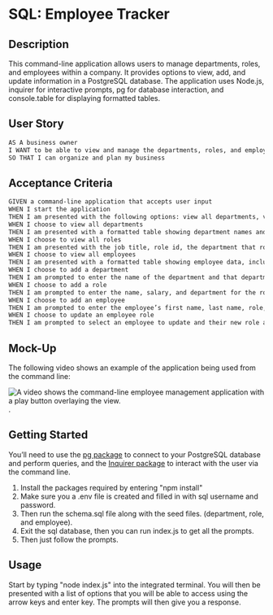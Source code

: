 # SQL: Employee Tracker

## Description
This command-line application allows users to manage departments, roles, and employees within a company. It provides options to view, add, and update information in a PostgreSQL database. The application uses Node.js, inquirer for interactive prompts, pg for database interaction, and console.table for displaying formatted tables.

## User Story

```md
AS A business owner
I WANT to be able to view and manage the departments, roles, and employees in my company
SO THAT I can organize and plan my business
```

## Acceptance Criteria

```md
GIVEN a command-line application that accepts user input
WHEN I start the application
THEN I am presented with the following options: view all departments, view all roles, view all employees, add a department, add a role, add an employee, and update an employee role
WHEN I choose to view all departments
THEN I am presented with a formatted table showing department names and department ids
WHEN I choose to view all roles
THEN I am presented with the job title, role id, the department that role belongs to, and the salary for that role
WHEN I choose to view all employees
THEN I am presented with a formatted table showing employee data, including employee ids, first names, last names, job titles, departments, salaries, and managers that the employees report to
WHEN I choose to add a department
THEN I am prompted to enter the name of the department and that department is added to the database
WHEN I choose to add a role
THEN I am prompted to enter the name, salary, and department for the role and that role is added to the database
WHEN I choose to add an employee
THEN I am prompted to enter the employee’s first name, last name, role, and manager, and that employee is added to the database
WHEN I choose to update an employee role
THEN I am prompted to select an employee to update and their new role and this information is updated in the database 
```

## Mock-Up

The following video shows an example of the application being used from the command line:

![A video shows the command-line employee management application with a play button overlaying the view.](https://drive.google.com/file/d/10HY3pWZr6nqykOPuPLU1OX56wWJcnVvm/view).

## Getting Started

You’ll need to use the [pg package](https://www.npmjs.com/package/pg) to connect to your PostgreSQL database and perform queries, and the [Inquirer package](https://www.npmjs.com/package/inquirer/v/8.2.4) to interact with the user via the command line.

1. Install the packages required by entering "npm install"
2. Make sure you a .env file is created and filled in with sql username and password.
3. Then run the schema.sql file along with the seed files. (department, role, and employee).
4. Exit the sql database, then you can run index.js to get all the prompts.
5. Then just follow the prompts.

## Usage

Start by typing "node index.js" into the integrated terminal.
You will then be presented with a list of options that you will be able to access using the arrow keys and enter key.
The prompts will then give you a response.
